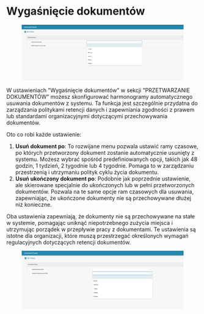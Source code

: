 # Wygaśnięcie dokumentów

<figure><img src="../../../.gitbook/assets/Bildschirmfoto 2024-05-08 um 10.29.17.png" alt=""><figcaption></figcaption></figure>

W ustawieniach "Wygaśnięcie dokumentów" w sekcji "PRZETWARZANIE DOKUMENTÓW" możesz skonfigurować harmonogramy automatycznego usuwania dokumentów z systemu. Ta funkcja jest szczególnie przydatna do zarządzania politykami retencji danych i zapewniania zgodności z prawem lub standardami organizacyjnymi dotyczącymi przechowywania dokumentów.

Oto co robi każde ustawienie:

1. **Usuń dokument po**: To rozwijane menu pozwala ustawić ramy czasowe, po których przetworzony dokument zostanie automatycznie usunięty z systemu. Możesz wybrać spośród predefiniowanych opcji, takich jak 48 godzin, 1 tydzień, 2 tygodnie lub 4 tygodnie. Pomaga to w zarządzaniu przestrzenią i utrzymaniu polityk cyklu życia dokumentu.
2. **Usuń ukończony dokument po**: Podobnie jak poprzednie ustawienie, ale skierowane specjalnie do ukończonych lub w pełni przetworzonych dokumentów. Pozwala na te same opcje ram czasowych dla usuwania, zapewniając, że ukończone dokumenty nie są przechowywane dłużej niż konieczne.

Oba ustawienia zapewniają, że dokumenty nie są przechowywane na stałe w systemie, pomagając uniknąć niepotrzebnego zużycia miejsca i utrzymując porządek w przepływie pracy z dokumentami. Te ustawienia są istotne dla organizacji, które muszą przestrzegać określonych wymagań regulacyjnych dotyczących retencji dokumentów.

<figure><img src="../../../.gitbook/assets/Bildschirmfoto 2024-05-08 um 10.29.27.png" alt=""><figcaption></figcaption></figure>
